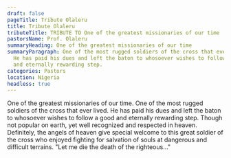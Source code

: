 ```yaml
---
draft: false
pageTitle: Tribute Olaleru
title: Tribute Olaleru
tributeTitle: TRIBUTE TO One of the greatest missionaries of our time
pastorsName: Prof. Olaleru
summaryHeading: One of the greatest missionaries of our time
summaryParagraph: One of the most rugged soldiers of the cross that ever lived.
  He has paid his dues and left the baton to whosoever wishes to follow a good
  and eternally rewarding step.
categories: Pastors
location: Nigeria
headless: true
---
```


One of the greatest missionaries of our time. One of the most rugged soldiers of the cross that ever lived. He has paid his dues and left the baton to whosoever wishes to follow a good and eternally rewarding step. Though not popular on earth, yet well recognized and respected in heaven. Definitely, the angels of heaven give special welcome to this great soldier of the cross who enjoyed fighting for salvation of souls at dangerous and difficult terrains. "Let me die the death of the righteous..."
